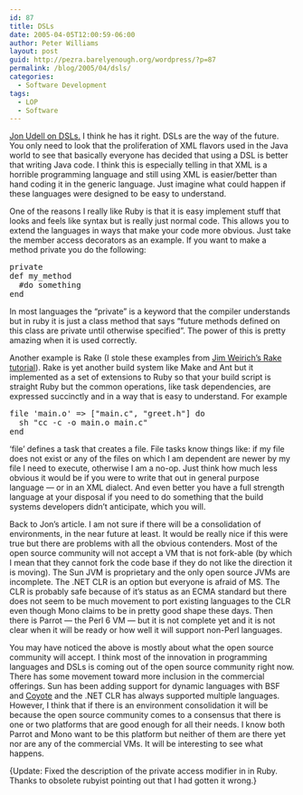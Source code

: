 ```yaml
---
id: 87
title: DSLs
date: 2005-04-05T12:00:59-06:00
author: Peter Williams
layout: post
guid: http://pezra.barelyenough.org/wordpress/?p=87
permalink: /blog/2005/04/dsls/
categories:
  - Software Development
tags:
  - LOP
  - Software
---
```

[Jon Udell on DSLs.](http://weblog.infoworld.com/udell/2005/04/05.html#a1208) I think he has it right. DSLs are the way of the future. You only need to look that the proliferation of XML flavors used in the Java world to see that basically everyone has decided that using a DSL is better that writing Java code. I think this is especially telling in that XML is a horrible programming language and still using XML is easier/better than hand coding it in the generic language. Just imagine what could happen if these languages were designed to be easy to understand.

One of the reasons I really like Ruby is that it is easy implement stuff that looks and feels like syntax but is really just normal code. This allows you to extend the languages in ways that make your code more obvious. Just take the member access decorators as an example. If you want to make a method private you do the following: 

<pre class='code'>private
def my_method
  #do something
end</pre>

In most languages the &#8220;private&#8221; is a keyword that the compiler understands but in ruby it is just a class method that says &#8220;future methods defined on this class are private until otherwise specified&#8221;. The power of this is pretty amazing when it is used correctly.

Another example is Rake (I stole these examples from [Jim Weirich&#8217;s Rake tutorial](http://jimweirich.umlcoop.net/cgi-bin/rublog.cgi/Tech/Rake/Tutorial/RakeTutorialIntroduction.rdoc)). Rake is yet another build system like Make and Ant but it implemented as a set of extensions to Ruby so that your build script is straight Ruby but the common operations, like task dependencies, are expressed succinctly and in a way that is easy to understand. For example 

<pre class='code'>file 'main.o' => ["main.c", "greet.h"] do
  sh "cc -c -o main.o main.c"
end</pre>

&#8216;file&#8217; defines a task that creates a file. File tasks know things like: if my file does not exist or any of the files on which I am dependent are newer by my file I need to execute, otherwise I am a no-op. Just think how much less obvious it would be if you were to write that out in general purpose language &#8212; or in an XML dialect. And even better you have a full strength language at your disposal if you need to do something that the build systems developers didn&#8217;t anticipate, which you will.

Back to Jon&#8217;s article. I am not sure if there will be a consolidation of environments, in the near future at least. It would be really nice if this were true but there are problems with all the obvious contenders. Most of the open source community will not accept a VM that is not fork-able (by which I mean that they cannot fork the code base if they do not like the direction it is moving). The Sun JVM is proprietary and the only open source JVMs are incomplete. The .NET CLR is an option but everyone is afraid of MS. The CLR is probably safe because of it&#8217;s status as an ECMA standard but there does not seem to be much movement to port existing languages to the CLR even though Mono claims to be in pretty good shape these days. Then there is Parrot &#8212; the Perl 6 VM &#8212; but it is not complete yet and it is not clear when it will be ready or how well it will support non-Perl languages.

You may have noticed the above is mostly about what the open source community will accept. I think most of the innovation in programming languages and DSLs is coming out of the open source community right now. There has some movement toward more inclusion in the commercial offerings. Sun has been adding support for dynamic languages with BSF and [Coyote](http://www.tbray.org/ongoing/When/200x/2005/03/15/Coyote) and the .NET CLR has always supported multiple languages. However, I think that if there is an environment consolidation it will be because the open source community comes to a consensus that there is one or two platforms that are good enough for all their needs. I know both Parrot and Mono want to be this platform but neither of them are there yet nor are any of the commercial VMs. It will be interesting to see what happens.

<p class='update'>
  {Update: Fixed the description of the private access modifier in in Ruby. Thanks to obsolete rubyist pointing out that I had gotten it wrong.}
</p>